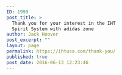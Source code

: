 ```yaml
---
ID: 1999
post_title: >
  Thank you for your interest in the IHT
  Spirit System with adidas zone
author: Jack Hoover
post_excerpt: ""
layout: page
permalink: https://ihtusa.com/thank-you/
published: true
post_date: 2016-06-13 12:23:46
---
```

<!-- Google Code for Demo Conversion Page -->
<script type="text/javascript">
/* <![CDATA[ */ var google_conversion_id = 923149413; var google_conversion_language = "en"; var google_conversion_format = "3"; var google_conversion_color = "ffffff"; var google_conversion_label = "jUuYCL6viHQQ5ciYuAM"; var google_remarketing_only = false; /* ]]> */
</script>
<script type="text/javascript" src="//www.googleadservices.com/pagead/conversion.js">
</script>
<noscript>
<div style="display:inline;">
<img height="1" width="1" style="border-style:none;" alt="" src="//www.googleadservices.com/pagead/conversion/923149413/?label=jUuYCL6viHQQ5ciYuAM&amp;guid=ON&amp;script=0"/></div>
</noscript>